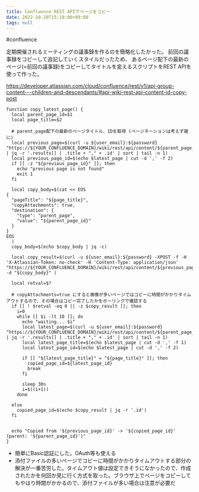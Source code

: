 ```yaml
---
title: Confluence REST APIでページをコピー
date: 2022-10-20T15:19:00+09:00
tags: null
---
```


\#confluence

定期開催されるミーティングの議事録を作るのを簡略化したかった。
前回の議事録をコピーして追記していくスタイルだったため、
あるページ配下の最新のページ(=前回の議事録)をコピーしてタイトルを変えるスクリプトをREST APIを使って作った。

https://developer.atlassian.com/cloud/confluence/rest/v1/api-group-content---children-and-descendants/#api-wiki-rest-api-content-id-copy-post

````shell
function copy_latest_page() {
  local parent_page_id=$1
  local page_title=$2

  # parent_page配下の最新のページタイトル、IDを取得 (ページネーションは考えず雑に)
  local previous_page=$(curl -u ${user_email}:${password} "https://${YOUR_CONFLUENCE_DOMAIN}/wiki/rest/api/content/${parent_page_id}/child/page" | jq -r '.results[] | .title + "," + .id' | sort | tail -n 1)
  local previous_page_id=$(echo $latest_page | cut -d ',' -f 2)
  if [[ -z "${previous_page_id}" ]]; then
    echo "previous page is not found"
    exit 1
  fi

  local copy_body=$(cat << EOS
{
  "pageTitle": "${page_title}",
  "copyAttachments": true,
  "destination": {
    "type": "parent_page",
    "value": "${parent_page_id}"
  }
}
EOS
  )
  copy_body=$(echo $copy_body | jq -c)

  local copy_result=$(curl -u ${user_email}:${password} -XPOST -f -H 'X-Atlassian-Token: no-check' -H 'Content-Type: application/json' "https://${YOUR_CONFLUENCE_DOMAIN}/wiki/rest/api/content/${previous_page_id}/copy" -d "${copy_body}" )

  local retval=$?

  # copyAttachments=true にすると画像が多いページではコピーに時間がかかりタイムアウトするので、その場合はコピー完了したかをポーリングで確認する
  if [[ ! $retval -eq 0 || -z $copy_result ]]; then
    i=0
    while [[ $i -lt 10 ]]; do
      echo "waiting... $i"
      local latest_page=$(curl -u ${user_email}:${password} "https://${YOUR_CONFLUENCE_DOMAIN}/wiki/rest/api/content/${parent_page_id}/child/page" | jq -r '.results[] | .title + "," + .id' | sort | tail -n 1)
      local latest_page_title=$(echo $latest_page | cut -d ',' -f 1)
      local latest_page_id=$(echo $latest_page | cut -d ',' -f 2)

      if [[ "${latest_page_title}" = "${page_title}" ]]; then
        copied_page_id=${latest_page_id}
        break
      fi
      
      sleep 30s
      i=$((i+1))
    done

  else
    copied_page_id=$(echo $copy_result | jq -r '.id')
  fi


  echo "Copied from '${previous_page_id}' -> '${copied_page_id}' (parent: '${parent_page_id}')"
}

````

* 簡単にBasic認証にした。OAuth等も使える
* 添付ファイルの多いページでコピーに時間がかかりタイムアウトする部分の解決が一番苦労した。タイムアウト値は設定できそうになかったので、作成されたかを何回か見に行く方式を取った。ブラウザ上でページをコピーしてもやはり時間がかかるので、添付ファイルが多い場合は注意が必要だ
